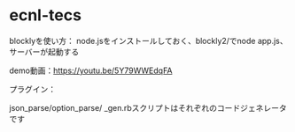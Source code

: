 # ecnl-tecs
blocklyを使い方：
node.jsをインストールしておく、blockly2/でnode app.js、サーバーが起動する

demo動画：https://youtu.be/5Y79WWEdqFA

プラグイン：

json_parse/option_parse/ _gen.rbスクリプトはそれぞれのコードジェネレータです
